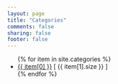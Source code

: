```yaml
---
layout: page
title: "Categories"
comments: false
sharing: false
footer: false
---
```



<ul>
{% for item in site.categories %}
    <li><a href="/blog/categories/{{ item[0] }}/">{{ item[0] }}</a> [ {{ item[1].size }} ]</li>
{% endfor %}
</ul>